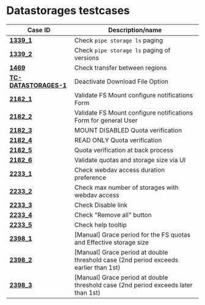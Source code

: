 # Datastorages testcases

| Case ID | Description/name |
|---|---|
| [**1339_1**](1339_pipe_storage_ls_paging/1339_1.md) | Check `pipe storage ls` paging |
| [**1339_2**](1339_pipe_storage_ls_paging/1339_2.md) | Check `pipe storage ls` paging of versions |
| [**1469**](1469.md) | Check transfer between regions |
| [**TC-DATASTORAGES-1**](TC-DATASTORAGES-1.md) | Deactivate Download File Option |
| [**2182_1**](2182_2398/2182_1.md) | Validate FS Mount configure notifications Form |
| [**2182_2**](2182_2398/2182_2.md) | Validate FS Mount configure notifications Form for general User |
| [**2182_3**](2182_2398/2182_3.md) | MOUNT DISABLED Quota verification |
| [**2182_4**](2182_2398/2182_4.md) | READ ONLY Quota verification |
| [**2182_5**](2182_2398/2182_5.md) | Quota verification at back process |
| [**2182_6**](2182_2398/2182_6.md) | Validate quotas and storage size via UI |
| [**2233_1**](2233/2233_1.md)| Check webdav access duration preference |
| [**2233_2**](2233/2233_2.md)| Check max number of storages with webdav access |
| [**2233_3**](2233/2233_3.md)| Check Disable link |
| [**2233_4**](2233/2233_4.md)| Check "Remove all" button |
| [**2233_5**](2233/2233_5.md)| Check help tooltip |
| [**2398_1**](2182_2398/2398_1.md) | [Manual] Grace period for the FS quotas and Effective storage size |
| [**2398_2**](2182_2398/2398_2.md) | [Manual] Grace period at double threshold case (2nd period exceeds earlier than 1st) |
| [**2398_3**](2182_2398/2398_3.md) | [Manual] Grace period at double threshold case (2nd period exceeds later than 1st) |